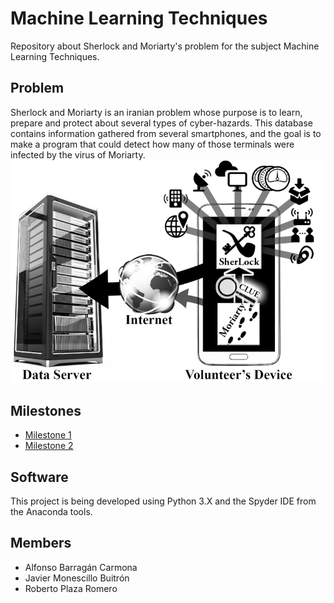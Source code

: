 # Machine Learning Techniques
Repository about Sherlock and Moriarty's problem for the subject Machine Learning Techniques.

## Problem
Sherlock and Moriarty is an iranian problem whose purpose is to learn, prepare and protect about several types of cyber-hazards. This database contains information gathered from several smartphones, and the goal is to make a program that could detect how many of those terminals were infected by the virus of Moriarty.
![alt text](https://github.com/RoberPlaza/MachineLearningLAB/blob/master/img/main_1.png "Logo Title Text 1")

## Milestones
* [Milestone 1](https://github.com/RoberPlaza/MachineLearningLAB/tree/master/milestone1)
* [Milestone 2](https://github.com/RoberPlaza/MachineLearningLAB/tree/master/milestone2)
## Software
This project is being developed using Python 3.X and the Spyder IDE from the Anaconda tools.
## Members
* Alfonso Barragán Carmona
* Javier Monescillo Buitrón
* Roberto Plaza Romero
